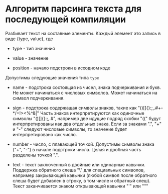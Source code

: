 # Алгоритм парсинга текста для последующей компиляции

Разбивает текст на составные элементы. Каждый элемент это запись в виде {type, value}, где

* type - тип значения

* value - значение

* position - начало подстроки в исходном коде

Допустимы следующие значения типа `type`

* name - подстрока состоящая из чисел, знака подчеркивания и букв. Не может начинаться с числовых символов. Может начинаться на символ подчеркивания.

* sign - подстрока содержащая символы знаков, такие как "()[]{}:;,.#+-\*/=!><%^&|" Часть знаков интерпретируются как одиночные символы "()[]{}:;,.#", например две идущие подряд скобки "((" будут интерпретированы как два отдельных знака. Если за знаками ".", "+" и "-" следуют числовые символы, то значение будет интерпретировано как число.

* number - число, с плавающей точкой. Допустимы символы знака ("+", "-") в начале подстроки числа. Целая и дробная часть разделены точкой ".".

* text - текст заключенный в двойные или одинарные кавычки. Поддержка обратного слеша "\\" для специальных символов, например закрывающей кавычки (любой символ после обратного слеша будет добавлен в строку, в том числе и обратный слеш). Текст заканчивается знаком открывающей кавычки "'" или """
